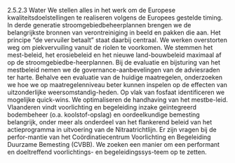 2.5.2.3 Water We stellen alles in het werk om de Europese kwaliteitsdoelstellingen te realiseren volgens de Europees gestelde timing. In derde generatie stroomgebiedbeheerplannen brengen we de belangrijkste bronnen van verontreiniging in beeld en pakken die aan. Het principe “de vervuiler betaalt” staat daarbij centraal. We werken overstorten weg om piekvervuiling vanuit de riolen te voorkomen. We stemmen het mest-beleid, het erosiebeleid en het nieuwe land-bouwbeleid maximaal af op de stroomgebiedbe-heerplannen. Bij de evaluatie en bijsturing van het mestbeleid nemen we de governance-aanbevelingen van de adviesraden ter harte. Behalve een evaluatie van de huidige maatregelen, onderzoeken we hoe we op maatregelenniveau beter kunnen inspelen op de effecten van uitzonderlijke weersomstandig-heden. Op vlak van fosfaat identificeren we mogelijke quick-wins. We optimaliseren de handhaving van het mestbe-leid. Vlaanderen vindt voorlichting en begeleiding inzake geïntegreerd bodembeheer (o.a. koolstof-opslag) en oordeelkundige bemesting belangrijk, onder meer als onderdeel van het flankerend beleid van het actieprogramma in uitvoering van de Nitraatrichtlijn. Er zijn vragen bij de perfor-mantie van het Coördinatiecentrum Voorlichting en Begeleiding Duurzame Bemesting (CVBB). We zoeken een manier om een performant en doeltreffend voorlichtings- en begeleidingssys-teem op te zetten. 